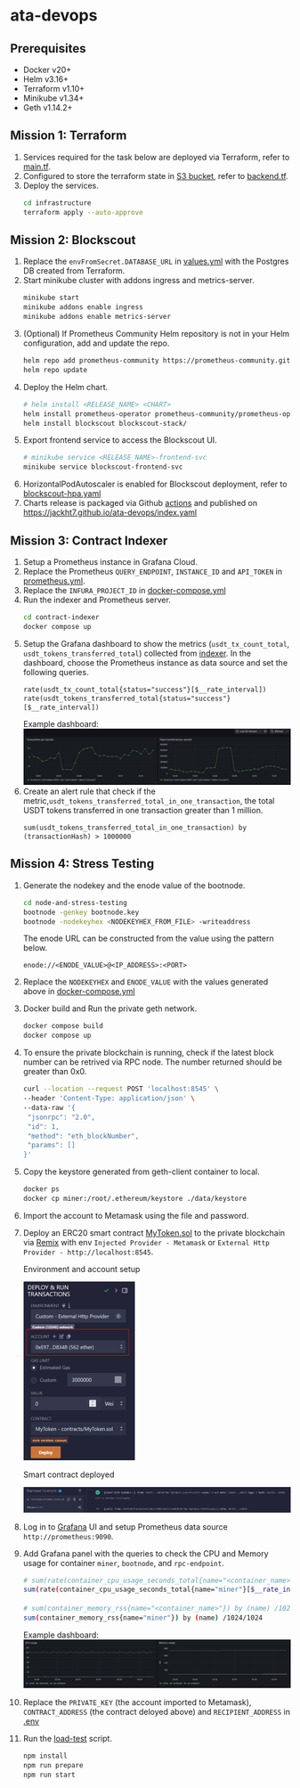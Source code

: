 # ata-devops

## Prerequisites

- Docker v20+
- Helm v3.16+
- Terraform v1.10+
- Minikube v1.34+
- Geth v1.14.2+

## Mission 1: Terraform

1. Services required for the task below are deployed via Terraform, refer to [main.tf](./infrastructure/main.tf).
2. Configured to store the terraform state in [S3 bucket](./infrastructure/backend.tf), refer to [backend.tf](./infrastructure/terraform.tf).
3. Deploy the services.
   ```bash
   cd infrastructure
   terraform apply --auto-approve
   ```

## Mission 2: Blockscout

1. Replace the `envFromSecret.DATABASE_URL` in [values.yml](./blockscout-stack/values.yaml) with the Postgres DB created from Terraform.
2. Start minikube cluster with addons ingress and metrics-server.
   ```bash
   minikube start
   minikube addons enable ingress
   minikube addons enable metrics-server
   ```
3. (Optional) If Prometheus Community Helm repository is not in your Helm configuration, add and update the repo.
   ```bash
   helm repo add prometheus-community https://prometheus-community.github.io/helm-charts
   helm repo update
   ```
4. Deploy the Helm chart.
   ```bash
   # helm install <RELEASE_NAME> <CHART>
   helm install prometheus-operator prometheus-community/prometheus-operator-crds
   helm install blockscout blockscout-stack/
   ```
5. Export frontend service to access the Blockscout UI.
   ```bash
   # minikube service <RELEASE_NAME>-frontend-svc
   minikube service blockscout-frontend-svc
   ```
6. HorizontalPodAutoscaler is enabled for Blockscout deployment, refer to [blockscout-hpa.yaml](./blockscout-stack/templates/blockscout-hpa.yaml)
7. Charts release is packaged via Github [actions](./.github/workflows/release.yaml) and published on https://jackht7.github.io/ata-devops/index.yaml

## Mission 3: Contract Indexer

1. Setup a Prometheus instance in Grafana Cloud.
2. Replace the Prometheus `QUERY_ENDPOINT`, `INSTANCE_ID` and `API_TOKEN` in [prometheus.yml](./contract-indexer/prometheus/prometheus.yml).
3. Replace the `INFURA_PROJECT_ID` in [docker-compose.yml](./contract-indexer/docker-compose.yml)
4. Run the indexer and Prometheus server.
   ```bash
   cd contract-indexer
   docker compose up
   ```
5. Setup the Grafana dashboard to show the metrics (`usdt_tx_count_total`, `usdt_tokens_transferred_total`) collected from [indexer](./contract-indexer/indexer.js). In the dashboard, choose the Prometheus instance as data source and set the following queries.
   ```
   rate(usdt_tx_count_total{status="success"}[$__rate_interval])
   rate(usdt_tokens_transferred_total{status="success"}[$__rate_interval])
   ```
   Example dashboard:
   ![dashboard](./misc/indexer.png)
6. Create an alert rule that check if the metric,`usdt_tokens_transferred_total_in_one_transaction`, the total USDT tokens transferred in one transaction greater than 1 million.
   ```
   sum(usdt_tokens_transferred_total_in_one_transaction) by (transactionHash) > 1000000
   ```

## Mission 4: Stress Testing

1. Generate the nodekey and the enode value of the bootnode.
   ```bash
   cd node-and-stress-testing
   bootnode -genkey bootnode.key
   bootnode -nodekeyhex <NODEKEYHEX_FROM_FILE> -writeaddress
   ```
   The enode URL can be constructed from the value using the pattern below.
   ```
   enode://<ENODE_VALUE>@<IP_ADDRESS>:<PORT>
   ```
2. Replace the `NODEKEYHEX` and `ENODE_VALUE` with the values generated above in [docker-compose.yml](./node-and-stress-testing/docker-compose.yml)
3. Docker build and Run the private geth network.
   ```bash
   docker compose build
   docker compose up
   ```
4. To ensure the private blockchain is running, check if the latest block number can be retrived via RPC node. The number returned should be greater than 0x0.
   ```bash
   curl --location --request POST 'localhost:8545' \
   --header 'Content-Type: application/json' \
   --data-raw '{
    "jsonrpc": "2.0",
    "id": 1,
    "method": "eth_blockNumber",
    "params": []
   }'
   ```
5. Copy the keystore generated from geth-client container to local.
   ```bash
   docker ps
   docker cp miner:/root/.ethereum/keystore ./data/keystore
   ```
6. Import the account to Metamask using the file and password.
7. Deploy an ERC20 smart contract [MyToken.sol](./node-and-stress-testing//contract/MyToken.sol) to the private blockchain via [Remix](https://remix.ethereum.org/) with env `Injected Provider - Metamask` or `External Http Provider - http://localhost:8545`.

   Environment and account setup

   ![load-test-remix-acc](./misc/load-test-remix-acc.png)

   Smart contract deployed

   ![load-test-smart-contract](./misc/load-test-smart-contract.png)

8. Log in to [Grafana](http://localhost:3000) UI and setup Prometheus data source `http://prometheus:9090`.
9. Add Grafana panel with the queries to check the CPU and Memory usage for container `miner`, `bootnode`, and `rpc-endpoint`.

   ```bash
   # sum(rate(container_cpu_usage_seconds_total{name="<container_name>"}[$__rate_interval])) by (name) *100
   sum(rate(container_cpu_usage_seconds_total{name="miner"}[$__rate_interval])) by (name) *100

   # sum(container_memory_rss{name="<container_name>"}) by (name) /1024/1024
   sum(container_memory_rss{name="miner"}) by (name) /1024/1024
   ```

   Example dashboard:  
   ![load-test-grafana](./misc/load-test-grafana.png)

10. Replace the `PRIVATE_KEY` (the account imported to Metamask), `CONTRACT_ADDRESS` (the contract deloyed above) and `RECIPIENT_ADDRESS` in [.env](./node-and-stress-testing/.env)
11. Run the [load-test](./node-and-stress-testing/load-test.js) script.
    ```bash
    npm install
    npm run prepare
    npm run start
    ```
